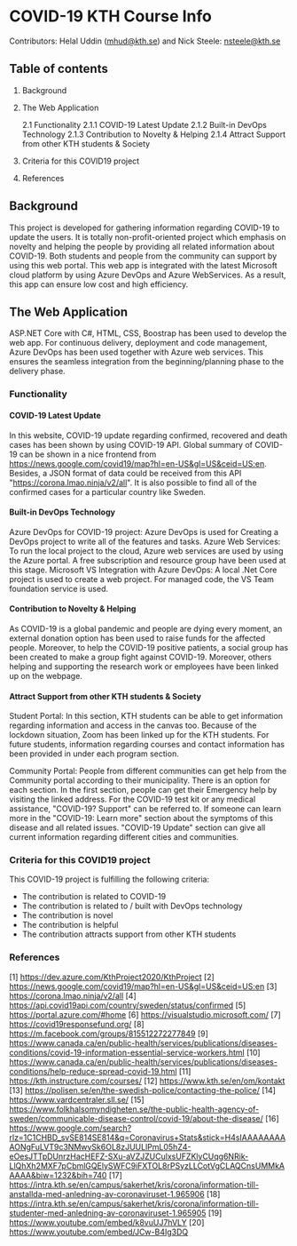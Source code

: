 # COVID-19 KTH Course Info
Contributors: Helal Uddin (mhud@kth.se) and Nick Steele: nsteele@kth.se

## Table of contents
1. Background

2. The Web Application

    2.1 Functionality
    2.1.1 COVID-19 Latest Update
    2.1.2 Built-in DevOps Technology
    2.1.3 Contribution to Novelty & Helping
    2.1.4 Attract Support from other KTH students & Society

3. Criteria for this COVID19 project
4. References

<a name="back"> </a>

## Background
This project is developed for gathering information regarding COVID-19 to update the users. It is totally non-profit-oriented project which emphasis on novelty and helping the people by providing all related information about COVID-19. Both students and people from the community can support by using this web portal. This web app is integrated with the latest Microsoft cloud platform by using Azure DevOps and Azure WebServices. As a result, this app can ensure low cost and high efficiency.

<a name="app"> </a>

## The Web Application
ASP.NET Core with C#, HTML, CSS, Boostrap has been used to develop the web app. For continuous delivery, deployment and code management, Azure DevOps has been used together with Azure web services. This ensures the seamless integration from the beginning/planning phase to the delivery phase.

### Functionality

#### COVID-19 Latest Update
In this website, COVID-19 update regarding confirmed, recovered and death cases has been shown by using COVID-19 API. Global summary of COVID-19 can be shown in a nice frontend from https://news.google.com/covid19/map?hl=en-US&gl=US&ceid=US:en. Besides, a JSON format of data could be received from this API "https://corona.lmao.ninja/v2/all". It is also possible to find all of the confirmed cases for a particular country like Sweden.

#### Built-in DevOps Technology
Azure DevOps for COVID-19 project: Azure DevOps is used for Creating a DevOps project to write all of the features and tasks. 
Azure Web Services: To run the local project to the cloud, Azure web services are used by using the Azure portal. A free subscription and resource group have been used at this stage.
Microsoft VS Integration with Azure DevOps: A local .Net Core project is used to create a web project. For managed code, the VS Team foundation service is used.

#### Contribution to Novelty & Helping
As COVID-19 is a global pandemic and people are dying every moment, an external donation option has been used to raise funds for the affected people. Moreover, to help the COVID-19 positive patients, a social group has been created to make a group fight against COVID-19. Moreover, others helping and supporting the research work or employees have been linked up on the webpage.

#### Attract Support from other KTH students & Society
Student Portal: In this section, KTH students can be able to get information regarding information and access in the canvas too. Because of the lockdown situation, Zoom has been linked up for the KTH students. For future students, information regarding courses and contact information has been provided in under each program section.

Community Portal: People from different communities can get help from the Community portal according to their municipality. There is an option for each section. In the first section, people can get their Emergency help by visiting the linked address. For the COVID-19 test kit or any medical assistance, "COVID-19? Support" can be referred to. If someone can learn more in the "COVID-19: Learn more" section about the symptoms of this disease and all related issues. "COVID-19 Update" section can give all current information regarding different cities and communities.



### Criteria for this COVID19 project

This COVID-19 project is fulfilling the following criteria:

- The contribution is related to COVID-19
- The contribution is related to / built with DevOps technology
- The contribution is novel
- The contribution is helpful
- The contribution attracts support from other KTH students


### References

[1] https://dev.azure.com/KthProject2020/KthProject
[2] https://news.google.com/covid19/map?hl=en-US&gl=US&ceid=US:en
[3] https://corona.lmao.ninja/v2/all
[4] https://api.covid19api.com/country/sweden/status/confirmed
[5] https://portal.azure.com/#home
[6] https://visualstudio.microsoft.com/
[7] https://covid19responsefund.org/
[8] https://m.facebook.com/groups/815512272277849
[9] https://www.canada.ca/en/public-health/services/publications/diseases-conditions/covid-19-information-essential-service-workers.html
[10] https://www.canada.ca/en/public-health/services/publications/diseases-conditions/help-reduce-spread-covid-19.html
[11] https://kth.instructure.com/courses/
[12] https://www.kth.se/en/om/kontakt
[13] https://polisen.se/en/the-swedish-police/contacting-the-police/
[14] https://www.vardcentraler.sll.se/
[15] https://www.folkhalsomyndigheten.se/the-public-health-agency-of-sweden/communicable-disease-control/covid-19/about-the-disease/
[16] https://www.google.com/search?rlz=1C1CHBD_svSE814SE814&q=Coronavirus+Stats&stick=H4sIAAAAAAAAAONgFuLVT9c3NMwySk6OL8zJUULlPmL05hZ4-eOesJTTpDUnrzHacHEFZ-SXu-aVZJZUCulxsUFZKlyCUqg6NRik-LlQhXh2MXF7pCbmlGQElySWFC9iFXTOL8rPSyzLLCotVgCLAQCnsUMMkAAAAA&biw=1232&bih=740
[17] https://intra.kth.se/en/campus/sakerhet/kris/corona/information-till-anstallda-med-anledning-av-coronaviruset-1.965906
[18] https://intra.kth.se/en/campus/sakerhet/kris/corona/information-till-studenter-med-anledning-av-coronaviruset-1.965905
[19] https://www.youtube.com/embed/k8vuUJ7hVLY
[20] https://www.youtube.com/embed/JCw-B4Ig3DQ
